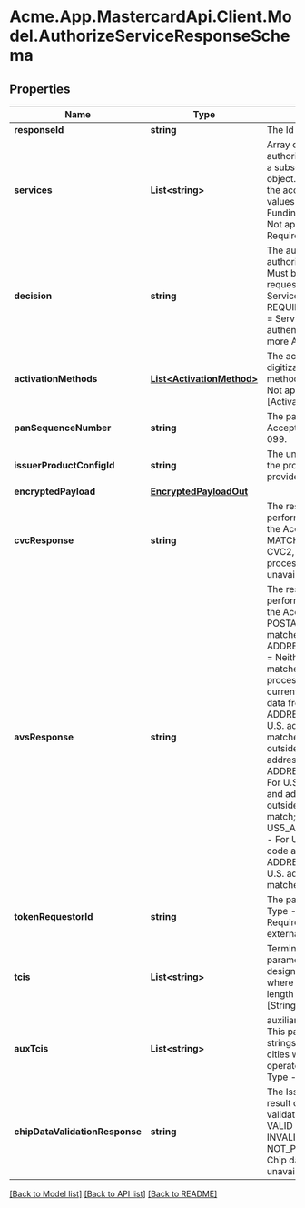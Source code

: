 # Acme.App.MastercardApi.Client.Model.AuthorizeServiceResponseSchema

## Properties

Name | Type | Description | Notes
------------ | ------------- | ------------- | -------------
**responseId** | **string** | The Id of the response returned. | 
**services** | **List&lt;string&gt;** | Array of services for the account that the authorization decision applies to. Must be a subset of the services in the request object. Services that are not approved for the account will be omitted. Possible values are; DIGITIZATION &#x3D; Provision the Funding Account to a device. Max length - Not applicable.  Type - Array[String]. Required. | [optional] 
**decision** | **string** | The authorization decision for the authorization of the requested services. Must be one of ; APPROVED &#x3D; Services request was approved, DECLINED &#x3D; Services request was declined, REQUIRE_ADDITIONAL_AUTHENTICATION &#x3D; Services request requires additional authentication to be approved. One or more ActivationMethods may be provided. | [optional] 
**activationMethods** | [**List&lt;ActivationMethod&gt;**](ActivationMethod.md) | The activation methods to be used for this digitization. Return empty array if no methods are to be returned. Max length - Not applicable. Type - Array [ActivationMethod]. Optional. | [optional] 
**panSequenceNumber** | **string** | The pan sequence number for the card. Acceptable values are in the range 000-099. | [optional] 
**issuerProductConfigId** | **string** | The unique Issuer identifier assigned to the product configuration in BPMS. It is provided for the Digitization service only. | [optional] 
**encryptedPayload** | [**EncryptedPayloadOut**](EncryptedPayloadOut.md) |  | [optional] 
**cvcResponse** | **string** | The result of the CVC2 validation performed against the value provided by the Account holder. Must be one of ; MATCH &#x3D; Valid CVC2, INVALID &#x3D; Invalid CVC2, NOT_PROCESSED &#x3D; CVC2 was not processed (issuer temporarily unavailable). | [optional] 
**avsResponse** | **string** | The result of the address validation performed against the values provided by the Account holder. Must be one of ; POSTAL_DOES_NOT_MATCH &#x3D; Address matches, postal code does not, ADDRESS_AND_POSTAL_DO_NOT_MATCH &#x3D; Neither address nor postal code matches, RETRY &#x3D; Retry, system unable to process, AVS_NOT_SUPPORTED &#x3D; AVS currently not supported, NO_DATA &#x3D; No data from issuer/Authorization Platform, ADDRESS_DOES_NOT_MATCH &#x3D; W - For U.S. addresses, nine-digit postal code matches, address does not; for address outside the U.S., postal code matches, address does not, ADDRESS_AND_POSTAL_MATCH &#x3D; X - For U.S. addresses, nine-digit postal code and address matches; for addresses outside the U.S., postal code and address match; US5_ADDRESS_AND_POSTAL_MATCH &#x3D; Y - For U.S. addresses, five-digit postal code and address matches, US5_ ADDRESS_DOES_NOT_MATCH &#x3D; Z - For U.S. addresses, five-digit postal code matches, address does not. | [optional] 
**tokenRequestorId** | **string** | The party that requested the digitization. Type - String (Numeric). Conditional - Required if tokens are assigned by external provider, not present otherwise. | [optional] 
**tcis** | **List&lt;string&gt;** | Terminal Capability Identifier. This parameter is defined as an array of strings designating the primary city or cities where the transit solution will operate. Max length - Not applicable. Type - Array [String]. Optional. | [optional] 
**auxTcis** | **List&lt;string&gt;** | auxiliary Terminal Capability Identifier. This parameter is defined as an array of strings designating an additional city or cities where the transit solution will operate. Max length - Not applicable. Type - Array [String]. Optional. | [optional] 
**chipDataValidationResponse** | **string** | The Issuer validated chipData validation result code. Must present if issuer is validating chip data. Must be one of ; VALID &#x3D; Chip data provided is valid, INVALID &#x3D; Chip data provided is not valid, NOT_PROCESSED &#x3D; Unable to process Chip data validation (issuer temporarily unavailable). | [optional] 

[[Back to Model list]](../README.md#documentation-for-models) [[Back to API list]](../README.md#documentation-for-api-endpoints) [[Back to README]](../README.md)

